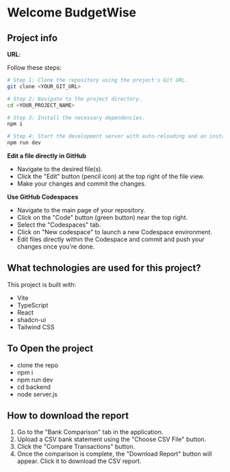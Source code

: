# Welcome BudgetWise

## Project info

**URL**: 



Follow these steps:

```sh
# Step 1: Clone the repository using the project's Git URL.
git clone <YOUR_GIT_URL>

# Step 2: Navigate to the project directory.
cd <YOUR_PROJECT_NAME>

# Step 3: Install the necessary dependencies.
npm i

# Step 4: Start the development server with auto-reloading and an instant preview.
npm run dev
```

**Edit a file directly in GitHub**

- Navigate to the desired file(s).
- Click the "Edit" button (pencil icon) at the top right of the file view.
- Make your changes and commit the changes.

**Use GitHub Codespaces**

- Navigate to the main page of your repository.
- Click on the "Code" button (green button) near the top right.
- Select the "Codespaces" tab.
- Click on "New codespace" to launch a new Codespace environment.
- Edit files directly within the Codespace and commit and push your changes once you're done.

## What technologies are used for this project?

This project is built with:

- Vite
- TypeScript
- React
- shadcn-ui
- Tailwind CSS



## To Open the project
  - clone the repo
  - npm i
  - npm run dev
  - cd backend
  - node server.js

## How to download the report
1. Go to the "Bank Comparison" tab in the application.
2. Upload a CSV bank statement using the "Choose CSV File" button.
3. Click the "Compare Transactions" button.
4. Once the comparison is complete, the "Download Report" button will appear. Click it to download the CSV report.


